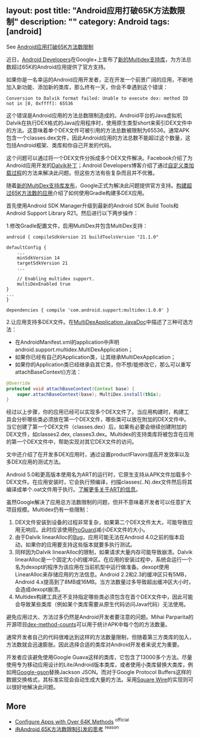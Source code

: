 layout: post
title: "Android应用打破65K方法数限制"
description: ""
category: Android
tags: [android]
---

See [Android应用打破65K方法数限制](http://www.infoq.com/cn/news/2014/11/android-multidex)

近日，[Android Developers](https://plus.google.com/108967384991768947849)在Google+上宣布了[新的Multidex支持库](http://developer.android.com/tools/support-library/features.html#multidex)，为方法总数超过65K的Android应用提供了官方支持。

如果你是一名幸运的Android应用开发者，正在开发一个前景广阔的应用，不断地加入新功能、添加新的类库，那么终有一天，你会不幸遇到这个错误：

<!-- more -->

`Conversion to Dalvik format failed: Unable to execute dex: method ID not in [0, 0xffff]: 65536`

这个错误是Android应用的方法总数限制造成的。Android平台的Java虚拟机Dalvik在执行DEX格式的Java应用程序时，使用原生类型short来索引DEX文件中的方法。这意味着单个DEX文件可被引用的方法总数被限制为65536。通常APK包含一个classes.dex文件，因此Android应用的方法总数不能超过这个数量，这包括Android框架、类库和你自己开发的代码。

这个问题可以通过将一个DEX文件分拆成多个DEX文件解决。Facebook介绍了为Android应用开发的[Dalvik补丁](https://www.facebook.com/notes/facebook-engineering/under-the-hood-dalvik-patch-for-facebook-for-android/10151345597798920)；Android Developers博客介绍了通过[自定义类加载过程](http://android-developers.blogspot.com/2011/07/custom-class-loading-in-dalvik.html)的方法来解决此问题。但这些方法有些复杂而且并不优雅。

随着[新的MultiDex支持库发布](http://developer.android.com/tools/support-library/features.html#multidex)，Google正式为解决此问题提供官方支持。[构建超过65K方法数的应用](http://developer.android.com/tools/building/multidex.html)介绍了如何使用Gradle构建多DEX应用。

首先使用Android SDK Manager升级到最新的Android SDK Build Tools和Android Support Library R21。然后进行以下两步操作：

1.修改Gradle配置文件，启用MultiDex并包含MultiDex支持：


```groove
android { compileSdkVersion 21 buildToolsVersion "21.1.0"

defaultConfig {
    ...
    minSdkVersion 14
    targetSdkVersion 21
    ...

    // Enabling multidex support.
    multiDexEnabled true
}
...
}

dependencies { compile 'com.android.support:multidex:1.0.0' } 
```

2.让应用支持多DEX文件。在[MultiDexApplication JavaDoc](http://developer.android.com/reference/android/support/multidex/MultiDexApplication.html)中描述了三种可选方法：

* 在AndroidManifest.xml的application中声明android.support.multidex.MultiDexApplication；
* 如果你已经有自己的Application类，让其继承MultiDexApplication；
* 如果你的Application类已经继承自其它类，你不想/能修改它，那么可以重写attachBaseContext()方法：

```java
@Override 
protected void attachBaseContext(Context base) {
    super.attachBaseContext(base); MultiDex.install(this);
}
```

经过以上步骤，你的应用已经可以实现多个DEX文件了。当应用构建时，构建工具会分析哪些类必须放在第一个DEX文件，哪些类可以放在附加的DEX文件中。当它创建了第一个DEX文件（classes.dex）后，如果有必要会继续创建附加的DEX文件，如classes2.dex, classes3.dex。Multidex的支持类库将被包含在应用的第一个DEX文件中，帮助实现对其它DEX文件的访问。

文中还介绍了在开发多DEX应用时，通过设置productFlavors提高开发效率以及多DEX应用的测试方法。

Android 5.0和更高版本使用名为ART的运行时，它原生支持从APK文件加载多个DEX文件。在应用安装时，它会执行预编译，扫描classes(..N).dex文件然后将其编译成单个.oat文件用于执行。[了解更多关于ART的信息](https://source.android.com/devices/tech/dalvik/art.html)。

虽然Google解决了应用总方法数限制的问题，但并不意味着开发者可以任意扩大项目规模。Multidex仍有一些限制：

1.  DEX文件安装到设备的过程非常复杂，如果第二个DEX文件太大，可能导致应用无响应。此时应该使用[ProGuard](http://developer.android.com/tools/help/proguard.html)减小DEX文件的大小。
2.  由于Dalvik linearAlloc的[Bug](http://b.android.com/22586)，应用可能无法在Android 4.0之前的版本启动，如果你的应用要支持这些版本就要多执行测试。
3.  同样因为Dalvik linearAlloc的限制，如果请求大量内存可能导致崩溃。Dalvik linearAlloc是一个固定大小的缓冲区。在应用的安装过程中，系统会运行一个名为dexopt的程序为该应用在当前机型中运行做准备。dexopt使用LinearAlloc来存储应用的方法信息。Android 2.2和2.3的缓冲区只有5MB，Android 4.x提高到了8MB或16MB。当方法数量过多导致超出缓冲区大小时，会造成dexopt崩溃。
4.  Multidex构建工具还不支持指定哪些类必须包含在首个DEX文件中，因此可能会导致某些类库（例如某个类库需要从原生代码访问Java代码）无法使用。

避免应用过大、方法过多仍然是Android开发者要注意的问题。Mihai Parparita的开源项目[dex-method-counts](https://github.com/mihaip/dex-method-counts)可以用于统计APK中每个包的方法数量。

通常开发者自己的代码很难达到这样的方法数量限制，但随着第三方类库的加入，方法数就会迅速膨胀。因此选择合适的类库对Android开发者来说尤为重要。

开发者应该避免使用Google Guava这样的类库，它包含了13000多个方法。尽量使用专为移动应用设计的Lite/Android版本类库，或者使用小类库替换大类库，例如用[Google-gson](https://code.google.com/p/google-gson/)替换Jackson JSON。而对于Google Protocol Buffers这样的数据交换格式，其标准实现会自动生成大量的方法。采用[Square Wire](https://github.com/square/wire)的实现则可以很好地解决此问题。

## More

- [Configure Apps with Over 64K Methods](https://developer.android.com/studio/build/multidex.html) <sup>official</sup>
- [由Android 65K方法数限制引发的思考](http://jayfeng.com/2016/03/10/%E7%94%B1Android-65K%E6%96%B9%E6%B3%95%E6%95%B0%E9%99%90%E5%88%B6%E5%BC%95%E5%8F%91%E7%9A%84%E6%80%9D%E8%80%83/) <sup>reason</sup>